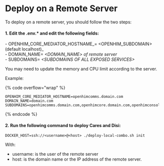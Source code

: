 # Deploy on a Remote Server

To deploy on a remote server, you should follow the two steps:&#x20;

#### 1. Edit the .env.\* and edit the following fields:

\- OPENHIM\_CORE\_MEDIATOR\_HOSTNAME_= \<OPENHIM\_SUBDOMAIN> (default localhost)_\
_-_ DOMAIN\_NAME= _\<DOMAIN\_NAME> of remote server_\
_-_ SUBDOMAINS= _\<SUBDOMAINS OF ALL EXPOSED SERVICES>_&#x20;

You may need to update the memory and CPU limit according to the server.

Example:&#x20;

{% code overflow="wrap" %}
```
OPENHIM_CORE_MEDIATOR_HOSTNAME=openhimcomms.domain.com
DOMAIN_NAME=domain.com
SUBDOMAINS=openhimcomms.domain.com,openhimcore.domain.com,openhimconsole.domain.com,kibana.domain.com,reports.domain.com,superset.domain.com,santempi.domain.com,santewww.domain.com
```
{% endcode %}

#### 2. Run the following command to deploy Cares and Disi:&#x20;

```
DOCKER_HOST=ssh://<username>@<host> ./deploy-local-combo.sh init 
```

With:&#x20;

* username: is the user of the remote server
* host: is the domain name or the IP address of the remote server.
